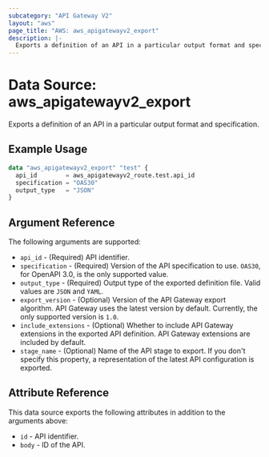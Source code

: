 ```yaml
---
subcategory: "API Gateway V2"
layout: "aws"
page_title: "AWS: aws_apigatewayv2_export"
description: |-
  Exports a definition of an API in a particular output format and specification.
---
```


# Data Source: aws_apigatewayv2_export

Exports a definition of an API in a particular output format and specification.

## Example Usage

```terraform
data "aws_apigatewayv2_export" "test" {
  api_id        = aws_apigatewayv2_route.test.api_id
  specification = "OAS30"
  output_type   = "JSON"
}
```

## Argument Reference

The following arguments are supported:

* `api_id` - (Required) API identifier.
* `specification` - (Required) Version of the API specification to use. `OAS30`, for OpenAPI 3.0, is the only supported value.
* `output_type` - (Required) Output type of the exported definition file. Valid values are `JSON` and `YAML`.
* `export_version` - (Optional) Version of the API Gateway export algorithm. API Gateway uses the latest version by default. Currently, the only supported version is `1.0`.
* `include_extensions` - (Optional) Whether to include API Gateway extensions in the exported API definition. API Gateway extensions are included by default.
* `stage_name` - (Optional) Name of the API stage to export. If you don't specify this property, a representation of the latest API configuration is exported.

## Attribute Reference

This data source exports the following attributes in addition to the arguments above:

* `id` - API identifier.
* `body` - ID of the API.
